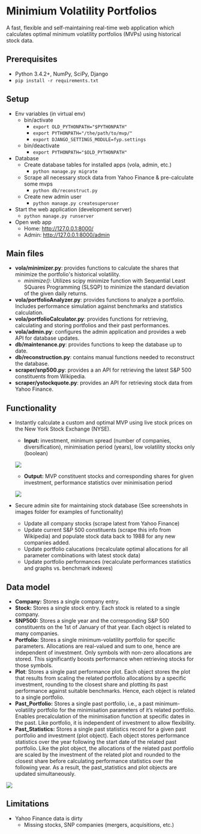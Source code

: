 # Minimium Volatility Portfolios
A fast, flexible and self-maintaining real-time web application which calculates optimal minimum volatility portfolios (MVPs) using historical stock data.

## Prerequisites
* Python 3.4.2+, NumPy, SciPy, Django
* `pip install -r requirements.txt`

## Setup
* Env variables (in virtual env)
  * bin/activate
    * `export OLD_PYTHONPATH="$PYTHONPATH"`
    * `export PYTHONPATH="/the/path/to/mvp/"`
    * `export DJANGO_SETTINGS_MODULE=fyp.settings`
  * bin/deactivate
    * `export PYTHONPATH="$OLD_PYTHONPATH"`
* Database
  * Create database tables for installed apps (vola, admin, etc.)
    * `python manage.py migrate`
  * Scrape all necessary stock data from Yahoo Finance & pre-calculate some mvps
    * `python db/reconstruct.py`
  * Create new admin user
    * `python manage.py createsuperuser`
* Start the web application (development server)
  * `python manage.py runserver`
* Open web app
  * Home: http://127.0.0.1:8000/
  * Admin: http://127.0.0.1:8000/admin

## Main files
* **vola/minimizer.py**: provides functions to calculate the shares that minimize the portfolio's historical volatility. 
  * *minimize()*: Utilizes scipy minimize function with Sequential Least SQuares Programming (SLSQP) to minimize the standard deviation of the given daily returns.
* **vola/portfolioAnalyzer.py**: provides functions to analyze a portfolio. Includes performance simulation against benchmarks and statistics calculation.
* **vola/portfolioCalculator.py**: provides functions for retrieving, calculating and storing portfolios and their past performances.
* **vola/admin.py**: configures the admin application and provides a web API for database updates. 
* **db/maintenance.py**: provides functions to keep the database up to date.
* **db/reconstruction.py**: contains manual functions needed to reconstruct the database.
* **scraper/snp500.py**: provides a an API for retrieving the latest S&P 500 constituents from Wikipedia.
* **scraper/ystockquote.py**: provides an API for retrieving stock data from Yahoo Finance.

## Functionality
* Instantly calculate a custom and optimal MVP using live stock prices on the New York Stock Exchange (NYSE).
  * **Input:** investment, minimum spread (number of companies, diversification), minimisation period (years), low volatility stocks only (boolean)
  
  ![](images/input.png)
  
  * **Output:** MVP constituent stocks and corresponding shares for given investment, performance statistics over minimisation period
  
  ![](images/output.png)
  
* Secure admin site for maintaining stock database (See screenshots in images folder for examples of functionality)
  * Update all company stocks (scrape latest from Yahoo Finance)
  * Update current S&P 500 constituents (scrape this info from Wikipedia) and populate stock data back to 1988 for any new companies added.
  * Update portfolio calucations (recalculate optimal allocations for all parameter combinations with latest stock data)
  * Update portfolio performances (recalculate performances statistics and graphs vs. benchmark indexes)

## Data model
* **Company:** Stores a single company entry.
* **Stock:** Stores a single stock entry. Each stock is related to a single company. 
* **SNP500:** Stores a single year and the corresponding S&P 500 constituents on the 1st of January of that year. Each object is related to many companies.
* **Portfolio:** Stores a single minimum-volatility portfolio for specific parameters. Allocations are real-valued and sum to one, hence are independent of investment. Only symbols with non-zero allocations are stored. This significantly boosts performance when retrieving stocks for those symbols.
* **Plot**: Stores a single past performance plot. Each object stores the plot that results from scaling the related portfolio allocations by a specific investment, rounding to the closest share and plotting its past performance against suitable benchmarks. Hence, each object is related to a single portfolio.
* **Past_Portfolio:** Stores a single past portfolio, i.e., a past minimum-volatility portfolio for the minimisation parameters of it’s related portfolio. Enables precalculation of the minimisation function at specific dates in the past. Like portfolio, it is independent of investment to allow flexibility.
* **Past_Statistics:** Stores a single past statistics record for a given past portfolio and investment (plot object). Each object stores performance statistics over the year following the start date of the related past portfolio. Like the plot object, the allocations of the related past portfolio are scaled by the investment of the related plot and rounded to the closest share before calculating performance statistics over the following year. As a result, the past_statistics and plot objects are updated simultaneously.

![](images/dataModelNew.png)

## Limitations
* Yahoo Finance data is dirty
  * Missing stocks, SNP companies (mergers, acquisitions, etc.)

